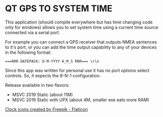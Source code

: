 # QT GPS TO SYSTEM TIME

This application (should compile everywhere but has time changing code only for windows)
allows you to set system time using a current time source connected via a serial port.

For example you can connect a GPS receiver that outputs NMEA sentences to it's port, or you can add the time output
capability to any of your devices in the following format:

`
===RRR DATEPACK: D-M-YYYY H_M_S RRR=== \r\n
`

Since this app was written for personal use it has no port options select controls. So, it expects the 8-N-1
configuration.

Release available in two flavors:

- MSVC 2019 Static (about 11M)
- MSVC 2019 Static with UPX (about 4M, smaller exe eats more RAM)

<a href="https://www.flaticon.com/free-icons/clock" title="clock icons">Clock icons created by Freepik - Flaticon</a>